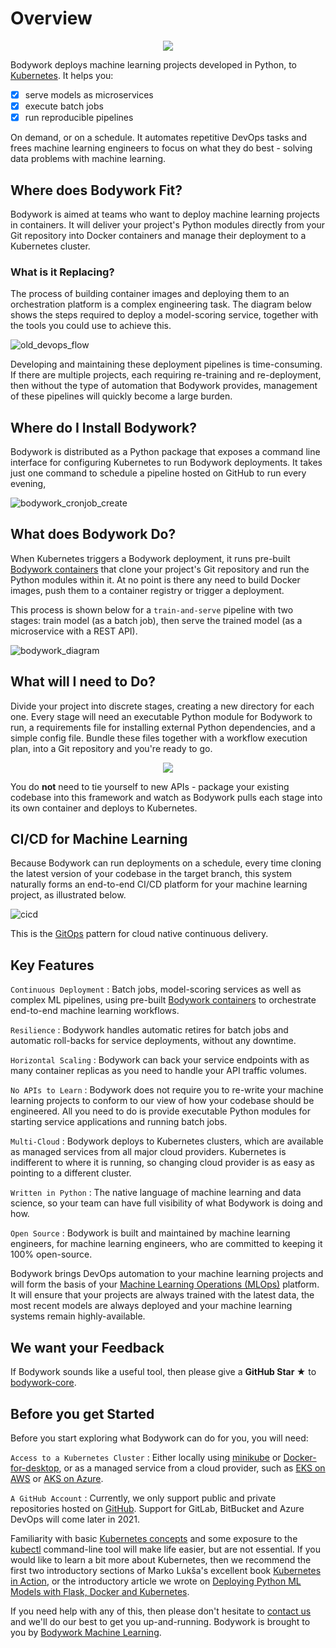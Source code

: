 # Overview

<div align="center">
<img src="images/bodywork_logo.png"/>
</div>

Bodywork deploys machine learning projects developed in Python, to [Kubernetes](https://en.wikipedia.org/wiki/Kubernetes). It helps you:

* [x] serve models as microservices
* [x] execute batch jobs
* [x] run reproducible pipelines

On demand, or on a schedule. It automates repetitive DevOps tasks and frees machine learning engineers to focus on what they do best - solving data problems with machine learning.

## Where does Bodywork Fit?

Bodywork is aimed at teams who want to deploy machine learning projects in containers. It will deliver your project's Python modules directly from your Git repository into Docker containers and manage their deployment to a Kubernetes cluster.

### What is it Replacing?

The process of building container images and deploying them to an orchestration platform is a complex engineering task. The diagram below shows the steps required to deploy a model-scoring service, together with the tools you could use to achieve this.

![old_devops_flow](images/ml_devops_flow.png)

Developing and maintaining these deployment pipelines is time-consuming. If there are multiple projects, each requiring re-training and re-deployment, then without the type of automation that Bodywork provides, management of these pipelines will quickly become a large burden.

## Where do I Install Bodywork?

Bodywork is distributed as a Python package that exposes a command line interface for configuring Kubernetes to run Bodywork deployments. It takes just one command to schedule a pipeline hosted on GitHub to run every evening,

![bodywork_cronjob_create](images/bodywork_cronjob_create.png)

## What does Bodywork Do?

When Kubernetes triggers a Bodywork deployment, it runs pre-built [Bodywork containers](https://hub.docker.com/repository/docker/bodyworkml/bodywork-core) that clone your project's Git repository and run the Python modules within it. At no point is there any need to build Docker images, push them to a container registry or trigger a deployment.

This process is shown below for a `train-and-serve` pipeline with two stages: train model (as a batch job), then serve the trained model (as a microservice with a REST API).

![bodywork_diagram](images/ml_pipeline.png)

## What will I need to Do?

Divide your project into discrete stages, creating a new directory for each one. Every stage will need an executable Python module for Bodywork to run, a requirements file for installing external Python dependencies, and a simple config file. Bundle these files together with a workflow execution plan, into a Git repository and you're ready to go.

<div align="center">
<img src="images/project_structure_map.png"/>
</div>

You do **not** need to tie yourself to new APIs - package your existing codebase into this framework and watch as Bodywork pulls each stage into its own container and deploys to Kubernetes.

## CI/CD for Machine Learning

Because Bodywork can run deployments on a schedule, every time cloning the latest version of your codebase in the target branch, this system naturally forms an end-to-end CI/CD platform for your machine learning project, as illustrated below.

![cicd](images/cicd_with_bodywork.png)

This is the [GitOps](https://www.gitops.tech) pattern for cloud native continuous delivery.

## Key Features

`Continuous Deployment`
: Batch jobs, model-scoring services as well as complex ML pipelines, using pre-built [Bodywork containers](https://hub.docker.com/repository/docker/bodyworkml/bodywork-core) to orchestrate end-to-end machine learning workflows.

`Resilience`
: Bodywork handles automatic retires for batch jobs and automatic roll-backs for service deployments, without any downtime.

`Horizontal Scaling`
: Bodywork can back your service endpoints with as many container replicas as you need to handle your API traffic volumes.

`No APIs to Learn`
: Bodywork does not require you to re-write your machine learning projects to conform to our view of how your codebase should be engineered. All you need to do is provide executable Python modules for starting service applications and running batch jobs.

`Multi-Cloud`
: Bodywork deploys to Kubernetes clusters, which are available as managed services from all major cloud providers. Kubernetes is indifferent to where it is running, so changing cloud provider is as easy as pointing to a different cluster.

`Written in Python`
: The native language of machine learning and data science, so your team can have full visibility of what Bodywork is doing and how.

`Open Source`
: Bodywork is built and maintained by machine learning engineers, for machine learning engineers, who are committed to keeping it 100% open-source.

Bodywork brings DevOps automation to your machine learning projects and will form the basis of your [Machine Learning Operations (MLOps)](https://en.wikipedia.org/wiki/MLOps) platform. It will ensure that your projects are always trained with the latest data, the most recent models are always deployed and your machine learning systems remain highly-available.

## We want your Feedback

If Bodywork sounds like a useful tool, then please give a **GitHub Star ★** to [bodywork-core](https://github.com/bodywork-ml/bodywork-core).

## Before you get Started

Before you start exploring what Bodywork can do for you, you will need:

`Access to a Kubernetes Cluster`
: Either locally using [minikube](https://minikube.sigs.k8s.io/docs/) or [Docker-for-desktop](https://www.docker.com/products/docker-desktop), or as a managed service from a cloud provider, such as [EKS on AWS](https://aws.amazon.com/eks) or [AKS on Azure](https://azure.microsoft.com/en-us/services/kubernetes-service/).

`A GitHub Account`
: Currently, we only support public and private repositories hosted on [GitHub](https://github.com). Support for GitLab, BitBucket and Azure DevOps will come later in 2021.

Familiarity with basic [Kubernetes concepts](https://kubernetes.io/docs/concepts/) and some exposure to the [kubectl](https://kubernetes.io/docs/reference/kubectl/overview/) command-line tool will make life easier, but are not essential. If you would like to learn a bit more about Kubernetes, then we recommend the first two introductory sections of Marko Lukša's excellent book [Kubernetes in Action](https://www.manning.com/books/kubernetes-in-action?query=kubernetes), or the introductory article we wrote on [Deploying Python ML Models with Flask, Docker and Kubernetes](https://alexioannides.com/2019/01/10/deploying-python-ml-models-with-flask-docker-and-kubernetes/).

If you need help with any of this, then please don't hesitate to [contact us](contact.md) and we'll do our best to get you up-and-running. Bodywork is brought to you by [Bodywork Machine Learning](https://www.bodyworkml.com).
